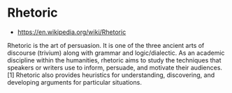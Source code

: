 # Rhetoric

* https://en.wikipedia.org/wiki/Rhetoric

Rhetoric is the art of persuasion. It is one of the three ancient arts of discourse (trivium) along with grammar and logic/dialectic. As an academic discipline within the humanities, rhetoric aims to study the techniques that speakers or writers use to inform, persuade, and motivate their audiences.[1] Rhetoric also provides heuristics for understanding, discovering, and developing arguments for particular situations.
